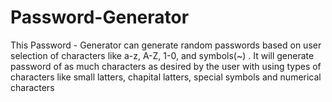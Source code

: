 # Password-Generator
 This Password - Generator can generate random passwords based on user selection of characters like a-z, A-Z, 1-0, and symbols(~) . It will generate password of as much characters as desired by the user with using types of characters like small latters, chapital latters, special symbols and numerical characters
